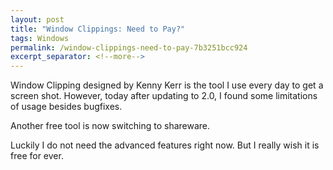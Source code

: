 ```yaml
---
layout: post
title: "Window Clippings: Need to Pay?"
tags: Windows
permalink: /window-clippings-need-to-pay-7b3251bcc924
excerpt_separator: <!--more-->
---
```

Window Clipping designed by Kenny Kerr is the tool I use every day to get a screen shot. However, today after updating to 2.0, I found some limitations of usage besides bugfixes.

Another free tool is now switching to shareware.

Luckily I do not need the advanced features right now. But I really wish it is free for ever.
<!--more-->
